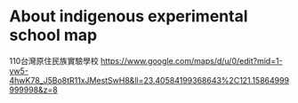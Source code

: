 # About indigenous experimental school map
110台灣原住民族實驗學校
https://www.google.com/maps/d/u/0/edit?mid=1-yw5-4hwK78_J5Bo8tR11xJMestSwH8&ll=23.40584199368643%2C121.15864999999998&z=8

